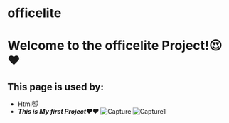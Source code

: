 # officelite
# Welcome to the officelite Project!😍❤
## This page is used by:
* Html😻
* **_This is My first Project❤❤_**
![Capture](https://user-images.githubusercontent.com/102373879/160149714-f12eec15-3dba-4f92-91d7-bbb78668fde6.PNG)
![Capture1](https://user-images.githubusercontent.com/102373879/160149718-fb496a6f-a167-4854-9b05-c15ab85771f8.PNG)
